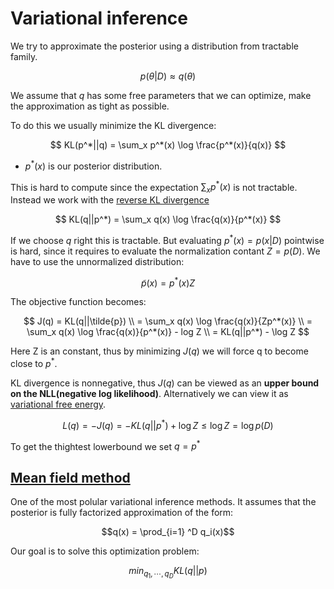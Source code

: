 # Variational inference
We try to approximate the posterior using a distribution from tractable family. 

$$
p(\theta|D) \approx q(\theta)
$$

We assume that $q$ has some free parameters that we can optimize,   make the approximation as tight as possible.

To do this we usually minimize the KL divergence:

$$
KL(p^*||q) = \sum_x p^*(x) \log \frac{p^*(x)}{q(x)}
$$
* $p^*(x)$ is our posterior distribution.

This is hard to compute since the expectation $\sum_x p^*(x)$ is not tractable. Instead we work with the [reverse KL divergence](forward_vs_reverse_kl_divergence.md)

$$
KL(q||p^*) = \sum_x q(x) \log \frac{q(x)}{p^*(x)}
$$

If we choose $q$ right this is tractable. But evaluating $p^*(x) = p(x|D)$ pointwise is hard, since it requires to evaluate the normalization contant $Z = p(D)$. We have to use the unnormalized distribution:

$$
\tilde{p}(x) = p^*(x)Z
$$

The objective function becomes:

$$
J(q) = KL(q||\tilde{p}) \\ 
= \sum_x q(x) \log \frac{q(x)}{Zp^*(x)} \\ 
= \sum_x q(x) \log \frac{q(x)}{p^*(x)} - log Z \\
= KL(q||p^*) - \log Z
$$

Here Z is an constant, thus by minimizing $J(q)$ we will force q to become close to $p^*$. 

KL divergence is nonnegative, thus $J(q)$ can be viewed as an **upper bound on the NLL(negative log likelihood)**. Alternatively we can view it as [variational free energy](variational_free_energy.md).

$$
L(q) = -J(q) = -KL(q||p^*) + \log Z \le \log Z = \log p(D)
$$

To get the thightest lowerbound we set $q = p^*$

## [Mean field method](mean_field_method.md)
One of the most polular variational inference methods. It assumes that the posterior is fully factorized approximation of the form:

$$q(x) = \prod_{i=1} ^D q_i(x)$$

Our goal is to solve this optimization problem:

$$min_{q_1, \cdots, q_D } KL(q||p) $$